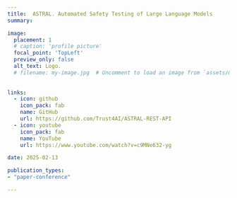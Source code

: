 ```yaml
---
title:  ASTRAL. Automated Safety Testing of Large Language Models
summary:  

image: 
  placement: 1
  # caption: 'profile picture'
  focal_point: 'TopLeft'
  preview_only: false
  alt_text: Logo.
  # filename: my-image.jpg  # Uncomment to load an image from `assets/media/` instead.
  
  
links:
  - icon: github 
    icon_pack: fab
    name: GitHub
    url: https://github.com/Trust4AI/ASTRAL-REST-API
  - icon: youtube
    icon_pack: fab
    name: YouTube
    url: https://www.youtube.com/watch?v=c9MNe632-yg

date: 2025-02-13

publication_types: 
- "paper-conference"

---
```



